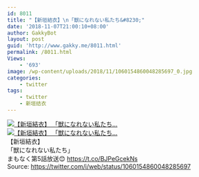 ```yaml
---
id: 8011
title: "【新垣結衣】\n「獣になれない私たち&#8230;"
date: '2018-11-07T21:00:10+08:00'
author: GakkyBot
layout: post
guid: 'http://www.gakky.me/8011.html'
permalink: /8011.html
Views:
    - '693'
image: /wp-content/uploads/2018/11/1060154860048285697_0.jpg
categories:
    - twitter
tags:
    - twitter
    - 新垣结衣
---
```


[![【新垣結衣】
「獣になれない私たち...](http://www.yui-aragaki.org/wp-content/uploads/2018/11/1060154860048285697_0.jpg)](http://www.yui-aragaki.org/wp-content/uploads/2018/11/1060154860048285697_0.jpg)  
[![【新垣結衣】
「獣になれない私たち...](http://www.yui-aragaki.org/wp-content/uploads/2018/11/1060154860048285697_1.jpg)](http://www.yui-aragaki.org/wp-content/uploads/2018/11/1060154860048285697_1.jpg)  
【新垣結衣】  
「獣になれない私たち」  
まもなく第5話放送😊 https://t.co/BJPeGcekNs  
Source: <https://twitter.com/i/web/status/1060154860048285697>